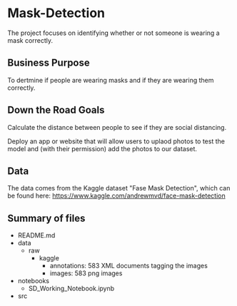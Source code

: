 # Mask-Detection
The project focuses on identifying whether or not someone is wearing a mask correctly.

## Business Purpose
To dertmine if people are wearing masks and if they are wearing them correctly.

## Down the Road Goals
Calculate the distance between people to see if they are social distancing.

Deploy an app or website that will allow users to uplaod photos to test the model and (with their permission) add the photos to our dataset.

## Data
The data comes from the Kaggle dataset "Fase Mask Detection", which can be found here: https://www.kaggle.com/andrewmvd/face-mask-detection

## Summary of files
- README.md
- data
  - raw
    - kaggle
      - annotations: 583 XML documents tagging the images
      - images: 583 png images
- notebooks
  - SD_Working_Notebook.ipynb
- src
